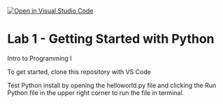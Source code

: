 [![Open in Visual Studio Code](https://classroom.github.com/assets/open-in-vscode-718a45dd9cf7e7f842a935f5ebbe5719a5e09af4491e668f4dbf3b35d5cca122.svg)](https://classroom.github.com/online_ide?assignment_repo_id=11816623&assignment_repo_type=AssignmentRepo)
# Lab 1 - Getting Started with Python

Intro to Programming I

To get started, clone this repository with VS Code

Test Python install by opening the helloworld.py file and clicking the Run Python file in the upper right corner to run the file in terminal.